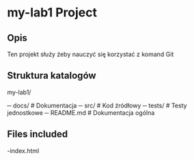 # my-lab1 Project

## Opis
Ten projekt służy żeby nauczyć się korzystać z komand Git

## Struktura katalogów
my-lab1/

─ docs/ # Dokumentacja
─ src/ # Kod źródłowy
─ tests/ # Testy jednostkowe
─ README.md # Dokumentacja ogólna

## Files included
-index.html